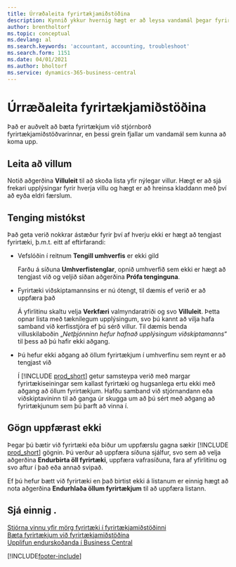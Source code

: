 ```yaml
---
title: Úrræðaleita fyrirtækjamiðstöðina
description: Kynnið ykkur hvernig hægt er að leysa vandamál þegar fyrirtækjamiðstöðin er notuð í Dynamics 365 Business Central til að stjórna vinnu í mörgum fyrirtækjum.
author: brentholtorf
ms.topic: conceptual
ms.devlang: al
ms.search.keywords: 'accountant, accounting, troubleshoot'
ms.search.form: 1151
ms.date: 04/01/2021
ms.author: bholtorf
ms.service: dynamics-365-business-central
---
```

# <a name="troubleshooting-your-company-hub"></a>Úrræðaleita fyrirtækjamiðstöðina

Það er auðvelt að bæta fyrirtækjum við stjórnborð fyrirtækjamiðstöðvarinnar, en þessi grein fjallar um vandamál sem kunna að koma upp.  

## <a name="check-errors"></a>Leita að villum

Notið aðgerðina **Villuleit** til að skoða lista yfir nýlegar villur. Hægt er að sjá frekari upplýsingar fyrir hverja villu og hægt er að hreinsa kladdann með því að eyða eldri færslum.  

## <a name="connection-failed"></a>Tenging mistókst

Það geta verið nokkrar ástæður fyrir því af hverju ekki er hægt að tengjast fyrirtæki, þ.m.t. eitt af eftirfarandi:

- Vefslóðin í reitnum **Tengill umhverfis** er ekki gild  

  Farðu á síðuna **Umhverfistenglar**, opnið umhverfið sem ekki er hægt að tengjast við og veljið siðan aðgerðina **Prófa tenginguna**.  
- Fyrirtæki viðskiptamannsins er nú ótengt, til dæmis ef verið er að uppfæra það

  Á yfirlitinu skaltu velja **Verkfæri** valmyndaratriði og svo **Villuleit**. Þetta opnar lista með tæknilegum upplýsingum, svo þú kannt að vilja hafa samband við kerfisstjóra ef þú sérð villur. Til dæmis benda villuskilaboðin „*Netþjónninn hefur hafnað upplýsingum viðskiptamanns*“ til þess að þú hafir ekki aðgang.  
- Þú hefur ekki aðgang að öllum fyrirtækjum í umhverfinu sem reynt er að tengjast við

  Í [!INCLUDE [prod_short](includes/prod_short.md)] getur samsteypa verið með margar fyrirtækiseiningar sem kallast fyrirtæki og hugsanlega ertu ekki með aðgang að öllum fyrirtækjum. Hafðu samband við stjórnandann eða viðskiptavininn til að ganga úr skugga um að þú sért með aðgang að fyrirtækjunum sem þú þarft að vinna í.  

## <a name="data-does-not-refresh"></a>Gögn uppfærast ekki

Þegar þú bætir við fyrirtæki eða biður um uppfærslu gagna sækir [!INCLUDE [prod_short](includes/prod_short.md)] gögnin. Þú verður að uppfæra síðuna sjálfur, svo sem að velja aðgerðina **Endurbirta öll fyrirtæki**, uppfæra vafrasíðuna, fara af yfirlitinu og svo aftur í það eða annað svipað.  

Ef þú hefur bætt við fyrirtæki en það birtist ekki á listanum er einnig hægt að nota aðgerðina **Endurhlaða öllum fyrirtækjum** til að uppfæra listann.

## <a name="see-also"></a>Sjá einnig .

[Stjórna vinnu yfir mörg fyrirtæki í fyrirtækjamiðstöðinni](company-hub.md)  
[Bæta fyrirtækjum við fyrirtækjamiðstöðina](company-hub-add-company.md)  
[Upplifun endurskoðanda í Business Central](finance-accounting.md)  


[!INCLUDE[footer-include](includes/footer-banner.md)]
